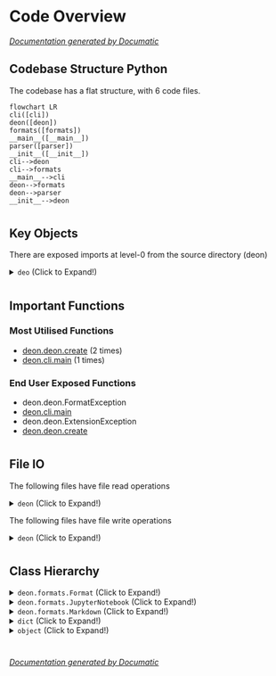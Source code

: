 # Code Overview

[_Documentation generated by Documatic_](https://www.documatic.com)

<!---Documatic-section-Codebase Structure Python-start--->
## Codebase Structure Python

The codebase has a flat structure, with 6 code files.

<!---Documatic-block-system_architecture-start--->
```mermaid
flowchart LR
cli([cli])
deon([deon])
formats([formats])
__main__([__main__])
parser([parser])
__init__([__init__])
cli-->deon
cli-->formats
__main__-->cli
deon-->formats
deon-->parser
__init__-->deon
```
<!---Documatic-block-system_architecture-end--->

# #
<!---Documatic-section-Codebase Structure Python-end--->

<!---Documatic-section-Key Objects-start--->
## Key Objects

There are exposed imports at level-0
from the source directory (deon)

<!---Documatic-block-deo-start--->
<details>
	<summary><code>deo</code> (Click to Expand!)</summary>

* `deon.deon.ExtensionException`
* `deon.deon.FormatException`
* `deon.deon.create`
</details>
<!---Documatic-block-deo-end--->

# #
<!---Documatic-section-Key Objects-end--->

<!---Documatic-section-Important Functions-start--->
## Important Functions

<!---Documatic-block-important_funcs-start--->
<!---Documatic-block-most_used_funcs-start--->
### Most Utilised Functions

* [deon.deon.create](4-deon_deon.md#deon.deon.create) (2 times)
* [deon.cli.main](3-deon_cli.md#deon.cli.main) (1 times)
<!---Documatic-block-most_used_funcs-end--->

<!---Documatic-block-end_user_funcs-start--->
### End User Exposed Functions

* deon.deon.FormatException
* [deon.cli.main](3-deon_cli.md#deon.cli.main)
* deon.deon.ExtensionException
* [deon.deon.create](4-deon_deon.md#deon.deon.create)
<!---Documatic-block-end_user_funcs-end--->
<!---Documatic-block-important_funcs-end--->

# #
<!---Documatic-section-Important Functions-end--->

<!---Documatic-section-File IO-start--->
## File IO

<!---Documatic-block-file_io-start--->
The following files have file read operations

<!---Documatic-block-deon-start--->
<details>
	<summary><code>deon</code> (Click to Expand!)</summary>

* deon.formats
* deon.parser
</details>
<!---Documatic-block-deon-end--->

The following files have file write operations

<!---Documatic-block-deon-start--->
<details>
	<summary><code>deon</code> (Click to Expand!)</summary>

* deon.formats
</details>
<!---Documatic-block-deon-end--->
<!---Documatic-block-file_io-end--->

# #
<!---Documatic-section-File IO-end--->

<!---Documatic-section-Class Hierarchy-start--->
## Class Hierarchy

<!---Documatic-block-deon.formats.Format-start--->
<details>
	<summary><code>deon.formats.Format</code> (Click to Expand!)</summary>

* deon.formats.Html
* deon.formats.Markdown
* deon.formats.Rst
</details>
<!---Documatic-block-deon.formats.Format-end--->

<!---Documatic-block-deon.formats.JupyterNotebook-start--->
<details>
	<summary><code>deon.formats.JupyterNotebook</code> (Click to Expand!)</summary>

* deon.formats.JupyterNotebookMulticell
</details>
<!---Documatic-block-deon.formats.JupyterNotebook-end--->

<!---Documatic-block-deon.formats.Markdown-start--->
<details>
	<summary><code>deon.formats.Markdown</code> (Click to Expand!)</summary>

* deon.formats.JupyterNotebook
</details>
<!---Documatic-block-deon.formats.Markdown-end--->

<!---Documatic-block-dict-start--->
<details>
	<summary><code>dict</code> (Click to Expand!)</summary>

* deon.formats.JsonDict
</details>
<!---Documatic-block-dict-end--->

<!---Documatic-block-object-start--->
<details>
	<summary><code>object</code> (Click to Expand!)</summary>

* deon.formats.Format
* deon.parser.Checklist
* deon.parser.Line
* deon.parser.Section
</details>
<!---Documatic-block-object-end--->

# #
<!---Documatic-section-Class Hierarchy-end--->

[_Documentation generated by Documatic_](https://www.documatic.com)